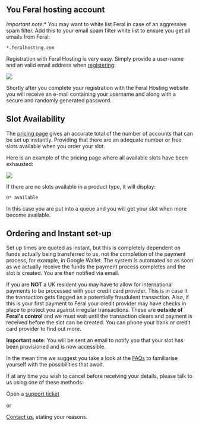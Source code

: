
You Feral hosting account
---

*Important note:** You may want to white list Feral in case of an aggressive spam filter. Add this to your email spam filter white list to ensure you get all emails from Feral:

~~~
*.feralhosting.com
~~~

Registration with Feral Hosting is very easy. Simply provide a user-name and an valid email address when [registering](https://www.feralhosting.com/login):

![](https://raw.github.com/feralhosting/feralfilehosting/master/Feral%20Wiki/General/How%20long%20until%20my%20slot%20is%20activated/register.png)

Shortly after you complete your registration with the Feral Hosting website you will receive an e-mail containing your username and along with a secure and randomly generated password.

Slot Availability
---

The [pricing page](https://www.feralhosting.com/pricing) gives an accurate total of the number of accounts that can be set up instantly. Providing that there are an adequate number or free slots available when you order your slot.

Here is an example of the pricing page where all available slots have been exhausted:

![](https://raw.github.com/feralhosting/feralfilehosting/master/Feral%20Wiki/General/How%20long%20until%20my%20slot%20is%20activated/1.png)

If there are no slots available in a product type, it will display: 

~~~
0* available
~~~

In this case you are put into a queue and you will get your slot when more become available.

Ordering and Instant set-up
---

Set up times are quoted as instant, but this is completely dependent on funds actually being transferred to us, not the completion of the payment process, for example, in Google Wallet. The system is automated so as soon as we actually receive the funds the payment process completes and the slot is created. You are then notified via email.

If you are **NOT** a UK resident you may have to allow for international payments to be processed with your credit card provider. This is in case it the transaction gets flagged as a potentially fraudulent transaction. Also, if this is your first payment to Feral your credit provider may have checks in place to protect you against irregular transactions. These are **outside of Feral's control** and we must wait until the transaction clears and payment is received before the slot can be created. You can phone your bank or credit card provider to find out more.

**Important note:** You will be sent an email to notify you that your slot has been provisioned and is now accessible.

In the mean time we suggest you take a look at the [FAQs](https://www.feralhosting.com/faq/) to familiarise yourself with the possibilities that await.

If at any time you wish to cancel before receiving your details, please talk to us using one of these methods:

Open a [support ticket](https://www.feralhosting.com/manager/tickets/new) 

or

[Contact us](https://www.feralhosting.com/about/), stating your reasons.




